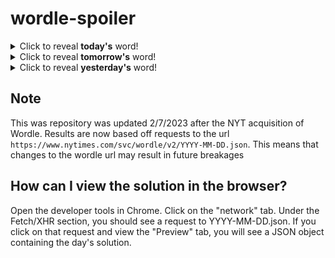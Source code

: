 # wordle-spoiler

<details>
  <summary>Click to reveal <b>today's</b> word!</summary>
  <br>
  <b> bawdy </b>
</details>

<details>
  <summary>Click to reveal <b>tomorrow's</b> word!</summary>
  <br>
  <b> tunic </b>
</details>

<details>
  <summary>Click to reveal <b>yesterday's</b> word!</summary>
  <br>
  <b> sandy </b>
</details>

## Note
This was repository was updated 2/7/2023 after the NYT acquisition of Wordle. Results are now based off requests to the url `https://www.nytimes.com/svc/wordle/v2/YYYY-MM-DD.json`. This means that changes to the wordle url may result in future breakages

## How can I view the solution in the browser?
Open the developer tools in Chrome. Click on the "network" tab. Under the Fetch/XHR section, you should see a request to YYYY-MM-DD.json. If you click on that request and view the "Preview" tab, you will see a JSON object containing the day's solution.